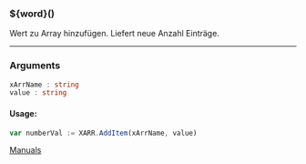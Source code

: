 ﻿### ${word}()
Wert zu Array hinzufügen. Liefert neue Anzahl Einträge.

----

### Arguments
```ts
xArrName : string
value : string
```
#### Usage:
```ts
var numberVal := XARR.AddItem(xArrName, value)
```

[Manuals](https://manuals.opacc.ch/docs/doku2401/F-Script/ScriptBlockFunc.XARR.AddItem.html)
